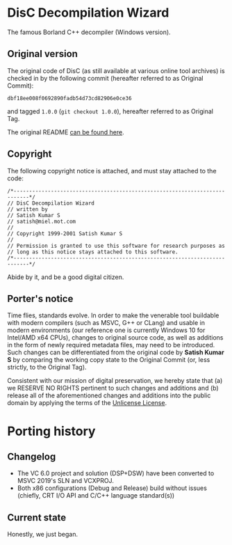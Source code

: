 # DisC Decompilation Wizard
The famous Borland C++ decompiler (Windows version).

## Original version

The original code of DisC (as still available at various online tool archives)
is checked in by the following commit (hereafter referred to as Original Commit):

```
dbf18ee008f0692890fadb54d73cd82906e0ce36
```

and tagged `1.0.0` (`git checkout 1.0.0`), hereafter referred to as Original Tag.

The original README [can be found here](readme.txt).

## Copyright

The following copyright notice is attached, and must stay attached to the code:
```
/*---------------------------------------------------------------------------*/
// DisC Decompilation Wizard
// written by
// Satish Kumar S
// satish@miel.mot.com
//
// Copyright 1999-2001 Satish Kumar S
//
// Permission is granted to use this software for research purposes as
// long as this notice stays attached to this software.
/*---------------------------------------------------------------------------*/
```
Abide by it, and be a good digital citizen.

## Porter's notice

Time flies, standards evolve. In order to make the venerable tool buildable with modern
compilers (such as MSVC, G++ or CLang) and usable in modern environments (our reference one
is currently Windows 10 for Intel/AMD x64 CPUs), changes to original source code, as well as additions
in the form of newly required metadata files, may need to be introduced. Such changes can
be differentiated from the original code by **Satish Kumar S** by comparing the working copy
state to the Original Commit (or, less strictly, to the Original Tag).

Consistent with our mission of digital preservation, we hereby state that (a) we RESERVE NO RIGHTS
pertinent to such changes and additions and (b) release all of the aforementioned changes and additions
into the public domain by applying the terms of the [Unlicense License](https://unlicense.org/UNLICENSE).

# Porting history

## Changelog

* The VC 6.0 project and solution (DSP+DSW) have been converted to MSVC 2019's SLN and VCXPROJ.
* Both x86 configurations (Debug and Release) build without issues (chiefly, CRT I/O API and C/C++ language standard(s))

## Current state

Honestly, we just began.
